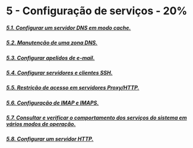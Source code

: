 # 5 - Configuração de serviços - 20%

##### [5.1. Configurar um servidor DNS em modo cache.](./05-configuração-de-serviços/01-configurar-um-servidor-dns-em-modo-cache.md)

##### [5.2. Manutenção de uma zona DNS.]()

##### [5.3. Configurar apelidos de e-mail.]()

##### [5.4. Configurar servidores e clientes SSH.]()

##### [5.5. Restrição de acesso em servidores Proxy/HTTP.]()

##### [5.6. Configuração de IMAP e IMAPS.]()

##### [5.7. Consultar e verificar o comportamento dos serviços do sistema em vários modos de operação.]()

##### [5.8. Configurar um servidor HTTP.]()

